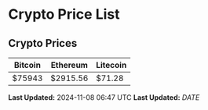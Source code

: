 # Crypto Price List

## Crypto Prices
| Bitcoin | Ethereum | Litecoin |
| ------- | -------- | -------- |
| $75943 | $2915.56 | $71.28 |
**Last Updated:** 2024-11-08 06:47 UTC
**Last Updated:** $DATE$
